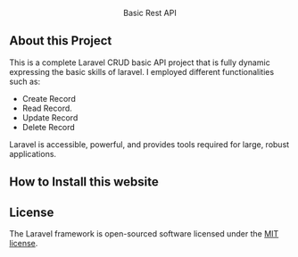 <p align="center">
Basic Rest API
</p>

## About this Project

This is a complete Laravel CRUD basic API project that is fully dynamic expressing the basic skills of laravel. I employed different functionalities such as:

- Create Record
- Read Record. 
- Update Record
- Delete Record

Laravel is accessible, powerful, and provides tools required for large, robust applications.

## How to Install this website



## License

The Laravel framework is open-sourced software licensed under the [MIT license](https://opensource.org/licenses/MIT).
